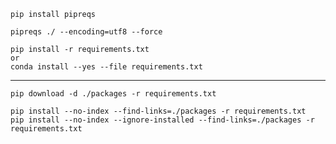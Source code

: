 
`pip install pipreqs`

`pipreqs ./ --encoding=utf8 --force`

```
pip install -r requirements.txt
or
conda install --yes --file requirements.txt
```
---

`pip download -d ./packages -r requirements.txt`

```
pip install --no-index --find-links=./packages -r requirements.txt
pip install --no-index --ignore-installed --find-links=./packages -r requirements.txt
```